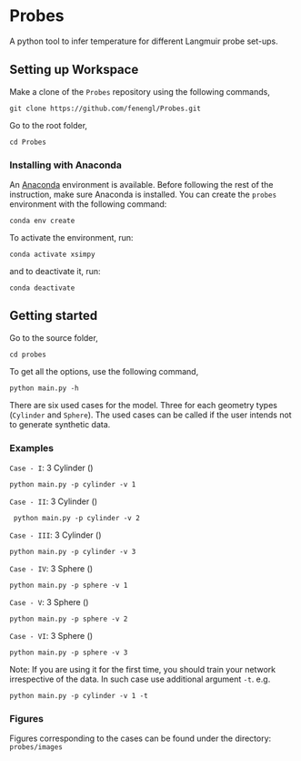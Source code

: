 
<!-- This repository consists of three folders.
Infer_Temp
extrapolation_verification
PTetraProbes

In Infer_Temp the temperature for different Langmuir probe set-ups can be inferred. The probe set ups are in sub-folders. The data is generated with data_gen.py
The versions of the 3 cylinder setup are e.g. called main_3cyl_a.py,  main_3cyl_b.py,  main_3cyl_c.py
They are to infer temperature.
main_3cyl_ne.py is to infer the electron density.
main_3cyl_Vb.py is to infer the floating potential.
The same goes for the 3 spheres and the mNLP folder.

To run the code one can run the main files.  The tensorflow models are saved and used for the run to reproduce the exact figures of the publication. The flags to generate data or train a new tensorflow model can be set from False to True and new data and model will be generated.

The files network_TF_DNN.py is the machine learning network used for Te and Vb inference.
The network_TF_ne.py used for electron temperature.

The noise folder within Infer_Temp shows the different cases with added noise.

In the extrapolation verification folder, Figure 1 of the publication is plotted.

In PTetraProbes, the simulations runs on PTetra are specified. -->

# Probes
A python tool to infer temperature for different Langmuir probe set-ups.

## Setting up Workspace
Make a clone of the `Probes` repository using the following commands,
```shell
git clone https://github.com/fenengl/Probes.git
```
Go to the root folder,
```shell
cd Probes
```
### Installing with Anaconda

An [Anaconda](www.anaconda.com) environment is available. Before following the rest of the instruction, make sure Anaconda is installed. You can create the `probes` environment with the following command:
```shell
conda env create
```
To activate the environment, run:
```shell
conda activate xsimpy
```
and to deactivate it, run:
```shell
conda deactivate
```
## Getting started
Go to the source folder,
```shell
cd probes
```
To get all the options, use the following command,
```shell
python main.py -h
```
There are six used cases for the model. Three for each geometry types (`Cylinder` and `Sphere`). The used cases can be called if the user intends not to generate synthetic data.
### Examples
 `Case - I`: 3 Cylinder ()
 ```shell
 python main.py -p cylinder -v 1
 ```
 `Case - II`: 3 Cylinder ()
```shell
 python main.py -p cylinder -v 2
 ```
 `Case - III`: 3 Cylinder ()
 ```shell
 python main.py -p cylinder -v 3
 ```
 `Case - IV`: 3 Sphere ()
 ```shell
 python main.py -p sphere -v 1
 ```
 `Case - V`: 3 Sphere ()
  ```shell
 python main.py -p sphere -v 2
 ```
 `Case - VI`: 3 Sphere ()
  ```shell
 python main.py -p sphere -v 3
 ```
Note: If you are using it for the first time, you should train your network irrespective of the data. In such case use additional argument `-t`.
e.g.
 ```shell
 python main.py -p cylinder -v 1 -t
 ```
### Figures
Figures corresponding to the cases can be found under the directory: `probes/images`
